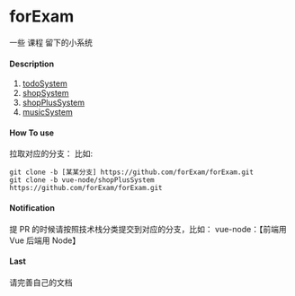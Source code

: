 # forExam
一些 课程 留下的小系统

#### Description

1. [todoSystem]( https://github.com/couriourc/forExam/tree/vue-node/todoSystem)
2. [shopSystem]( https://github.com/couriourc/forExam/tree/vue-node/shopSystem)
3. [shopPlusSystem]( https://github.com/couriourc/forExam/tree/vue-node/shopPlusSystem)
4. [musicSystem]( https://github.com/couriourc/forExam/tree/vue-node/musicSystem)

#### How To use

拉取对应的分支：
比如: 
```shell
git clone -b [某某分支] https://github.com/forExam/forExam.git 
git clone -b vue-node/shopPlusSystem https://github.com/forExam/forExam.git 
```

#### Notification
提 PR 的时候请按照技术栈分类提交到对应的分支，比如：
vue-node：【前端用 Vue 后端用 Node】 

#### Last
请完善自己的文档






